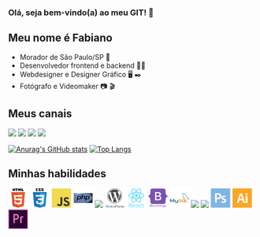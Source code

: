 ### Olá, seja bem-vindo(a) ao meu GIT! :vulcan_salute:
## Meu nome é Fabiano
- Morador de São Paulo/SP :house_with_garden:
- Desenvolvedor frontend e backend :technologist:
- Webdesigner e Designer Gráfico :desktop_computer: :black_nib:
- Fotógrafo e Videomaker :camera: :clapper:




## Meus canais
<a href="https://web.facebook.com/fabiano.silvasantos.96/" target="_blank"><img width="150" src="https://www.cnm.edu/depts/mco/marketing/images/facebook-logo.png/@@images/da657253-c9ec-4913-85a8-ddf44a7a6251.png"></a>    <a href="https://www.instagram.com/fabianossantos/" target="_blank"><img width="150"  src="https://www.pngkey.com/png/detail/60-600842_logo-instagram-png-find-us-on-instagram-logo.png"></a>    <a href="https://twitter.com/fabiano_ssantos" target="_blank"><img width="150" src="https://w7.pngwing.com/pngs/474/303/png-transparent-logo-twitter-social-networking-service-graphics-twitter-blue-text-logo.png"></a>    <a href="https://www.behance.net/fabianossantos" target="_blank"><img width="150"  src="https://cdn.freebiesupply.com/logos/large/2x/behance-3-logo-png-transparent.png"></a> 



[![Anurag's GitHub stats](https://github-readme-stats.vercel.app/api?username=fabianosantos79&show_icons=true&theme=outrun)](https://github.com/fabianosantos79/github-readme-stats)
[![Top Langs](https://github-readme-stats.vercel.app/api/top-langs/?username=fabianosantos79&langs_count=3)](https://github.com/fabianosantos79/github-readme-stats)




## Minhas habilidades
<img width="40" src="https://raw.githubusercontent.com/devicons/devicon/master/icons/html5/html5-original-wordmark.svg" />  <img width="40" src="https://raw.githubusercontent.com/devicons/devicon/master/icons/css3/css3-original-wordmark.svg" />  <img width="40" src="https://raw.githubusercontent.com/devicons/devicon/master/icons/javascript/javascript-original.svg" />  <img width="40" src="https://raw.githubusercontent.com/devicons/devicon/master/icons/php/php-original.svg" />  <img width="40" 
src="https://cdn.jsdelivr.net/gh/devicons/devicon/icons/java/java-original-wordmark.svg" />  <img width="40" src="https://raw.githubusercontent.com/devicons/devicon/master/icons/wordpress/wordpress-original.svg" />  <img width="40" src="https://raw.githubusercontent.com/devicons/devicon/master/icons/react/react-original-wordmark.svg" />  <img width="40" src="https://raw.githubusercontent.com/devicons/devicon/master/icons/bootstrap/bootstrap-plain-wordmark.svg" />  <img width="40" src="https://raw.githubusercontent.com/devicons/devicon/master/icons/mysql/mysql-original-wordmark.svg" />  <img width="40" src="https://cdn.jsdelivr.net/gh/devicons/devicon/icons/sass/sass-original.svg" />  <img width="40" 
src="https://cdn.jsdelivr.net/gh/devicons/devicon/icons/typescript/typescript-original.svg" />  <img width="40" 
src="https://raw.githubusercontent.com/devicons/devicon/master/icons/photoshop/photoshop-plain.svg" />  <img width="40" src="https://raw.githubusercontent.com/devicons/devicon/master/icons/illustrator/illustrator-plain.svg" />  <img width="40" src="https://raw.githubusercontent.com/devicons/devicon/master/icons/premierepro/premierepro-original.svg" />







<!--
**fabianosantos79/fabianosantos79** is a ✨ _special_ ✨ repository because its `README.md` (this file) appears on your GitHub profile.

Here are some ideas to get you started:

- 🔭 I’m currently working on ...
- 🌱 I’m currently learning ...
- 👯 I’m looking to collaborate on ...
- 🤔 I’m looking for help with ...
- 💬 Ask me about ...
- 📫 How to reach me: ...
- 😄 Pronouns: ...
- ⚡ Fun fact: ...
-->
